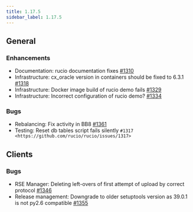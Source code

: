 ```yaml
---
title: 1.17.5
sidebar_label: 1.17.5
---
```


## General

### Enhancements

- Documentation: rucio documentation fixes [#1310](https://github.com/rucio/rucio/issues/1310)
- Infrastructure: cx_oracle version in containers should be fixed to 6.3.1 [#1318](https://github.com/rucio/rucio/issues/1318)
- Infrastructure: Docker image build of rucio demo fails [#1329](https://github.com/rucio/rucio/issues/1329)
- Infrastructure: Incorrect configuration of rucio demo? [#1334](https://github.com/rucio/rucio/issues/1334)

### Bugs

- Rebalancing: Fix activity in BB8 [#1361](https://github.com/rucio/rucio/issues/1361)
- Testing: Reset db tables script fails silently `#1317 <https://github.com/rucio/rucio/issues/1317>`

## Clients

### Bugs

- RSE Manager: Deleting left-overs of first attempt of upload by correct protocol [#1346](https://github.com/rucio/rucio/issues/1346)
- Release management: Downgrade to older setuptools version as 39.0.1 is not py2.6 compatible [#1355](https://github.com/rucio/rucio/issues/1355)

